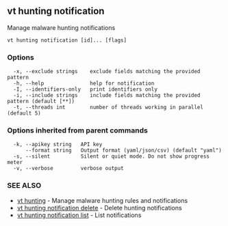 ## vt hunting notification

Manage malware hunting notifications

```
vt hunting notification [id]... [flags]
```

### Options

```
  -x, --exclude strings    exclude fields matching the provided pattern
  -h, --help               help for notification
  -I, --identifiers-only   print identifiers only
  -i, --include strings    include fields matching the provided pattern (default [**])
  -t, --threads int        number of threads working in parallel (default 5)
```

### Options inherited from parent commands

```
  -k, --apikey string   API key
      --format string   Output format (yaml/json/csv) (default "yaml")
  -s, --silent          Silent or quiet mode. Do not show progress meter
  -v, --verbose         verbose output
```

### SEE ALSO

* [vt hunting](vt_hunting.md)	 - Manage malware hunting rules and notifications
* [vt hunting notification delete](vt_hunting_notification_delete.md)	 - Delete hunting notifications
* [vt hunting notification list](vt_hunting_notification_list.md)	 - List notifications

